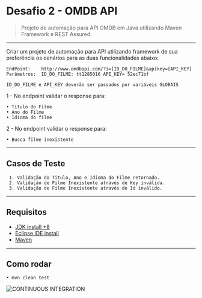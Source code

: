 # Desafio 2 - OMDB API
> Projeto de automação para API OMDB em Java utilizando Maven Framework e REST Assured.		


---	


Criar um projeto de automação para API utilizando framework de sua preferência os cenários
para as duas funcionalidades abaixo:

```
EndPoint:    http://www.omdbapi.com/?i=[ID_DO_FILME]&apikey=[API_KEY]
Parâmetros:  ID_DO_FILME: tt1285016 API_KEY= 52ec71bf

ID_DO_FILME e API_KEY deverão ser passados por variáveis GLOBAIS
```




1 - No endpoint validar o response para:

```
• Titulo do Filme
• Ano do Filme
• Idioma do filme
```

2 - No endpoint validar o response para:

```
• Busca filme inexistente
```
---
## Casos de Teste

```
 1. Validação do Titulo, Ano e Idioma do Filme retornado.
 2. Validação de Filme Inexistente através de Key inválida.
 3. Validação de Filme Inexistente através de Id inválido.
```
---

## Requisitos


- [JDK install +8](https://www.oracle.com/technetwork/java/javase/downloads/index.html)
- [Eclipse IDE install](http://www.eclipse.org/downloads/)
- [Maven](https://dicasdejava.com.br/como-instalar-o-maven-no-windows/)

---

## Como rodar

```
• mvn clean test
```
![CONTINUOUS INTEGRATION](https://github.com/raquelcassia/Desafio2_API/workflows/CONTINUOUS%20INTEGRATION/badge.svg)

